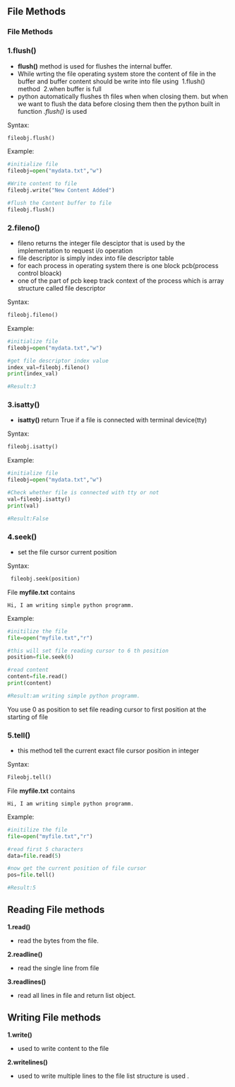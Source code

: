## File Methods

### File Methods

### 1.flush()

- **flush()** method is used for flushes the internal buffer.
- While wrting the file operating system store the content of file in the buffer
and buffer content should be write into file using 
 1.flush() method 
 2.when buffer is full
- python automatically flushes th files when when closing them.
but when we want to flush the data before closing them then the python built in function .*flush()* is used

Syntax:
```python
fileobj.flush()
```
Example:
```python
#initialize file
fileobj=open("mydata.txt","w")

#Write content to file
fileobj.write("New Content Added")

#flush the Content buffer to file
fileobj.flush()
```

### 2.fileno()
- fileno returns the integer file desciptor that is used by the implementation to request i/o operation
- file descriptor is simply index into file descriptor table
- for each process in operating system there is one block pcb(process control bloack) 
- one of the part of pcb keep track context of the process which is array structure called file descriptor

Syntax:
```python
fileobj.fileno()
```

Example:
```python
#initialize file
fileobj=open("mydata.txt","w")

#get file descriptor index value
index_val=fileobj.fileno()
print(index_val)

#Result:3
```

### 3.isatty()
- **isatty()** return True if a file is connected with terminal device(tty)

Syntax:
```python
fileobj.isatty()
```

Example:
```python
#initialize file
fileobj=open("mydata.txt","w")

#Check whether file is connected with tty or not
val=fileobj.isatty()
print(val)

#Result:False
```

### 4.seek()
- set the file cursor current position

Syntax:
```python
 fileobj.seek(position)
```
File **myfile.txt** contains
```
Hi, I am writing simple python programm.
```

Example:
```python
#initilize the file
file=open("myfile.txt","r")

#this will set file reading cursor to 6 th position
position=file.seek(6)

#read content
content=file.read()
print(content)

#Result:am writing simple python programm.
```
You use 0 as position to set file reading cursor to first position at the starting of file

### 5.tell()
- this method tell the current exact file cursor position in integer

Syntax:
```python
Fileobj.tell()
```

File **myfile.txt** contains
```
Hi, I am writing simple python programm.
```

Example:
```python
#initilize the file
file=open("myfile.txt","r")

#read first 5 characters
data=file.read(5)

#now get the current position of file cursor
pos=file.tell()

#Result:5
```


## Reading File methods
**1.read()**
- read the bytes from the file.

**2.readline()**
- read the single line from file

**3.readlines()**
- read all lines in file and return list object.


## Writing File methods
**1.write()**
- used to write content to the file

**2.writelines()**
- used to write multiple lines to the file list structure is used .
